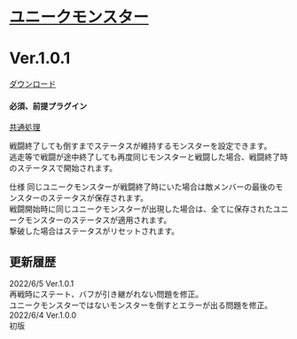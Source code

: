 # [ユニークモンスター](https://raw.githubusercontent.com/nuun888/MZ/master/NUUN_UniqueEnemy.js)
# Ver.1.0.1
[ダウンロード](https://raw.githubusercontent.com/nuun888/MZ/master/NUUN_UniqueEnemy.js)
#### 必須、前提プラグイン
[共通処理](https://github.com/nuun888/MZ/blob/master/README/Base.md)  

戦闘終了しても倒すまでステータスが維持するモンスターを設定できます。  
逃走等で戦闘が途中終了しても再度同じモンスターと戦闘した場合、戦闘終了時のステータスで開始されます。  

仕様
同じユニークモンスターが戦闘終了時にいた場合は敵メンバーの最後のモンスターのステータスが保存されます。  
戦闘開始時に同じユニークモンスターが出現した場合は、全てに保存されたユニークモンスターのステータスが適用されます。  
撃破した場合はステータスがリセットされます。  

## 更新履歴
2022/6/5 Ver.1.0.1  
再戦時にステート、バフが引き継がれない問題を修正。  
ユニークモンスターではないモンスターを倒すとエラーが出る問題を修正。  
2022/6/4 Ver.1.0.0  
初版  
